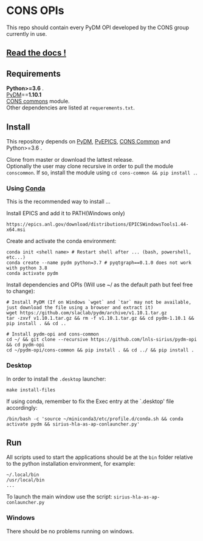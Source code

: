 CONS OPIs
===========

This repo should contain every PyDM OPI developed by the CONS group currently in use.

[Read the docs !](https://lnls-sirius.github.io/pydm-opi/)
----------------------------------------------------------

Requirements
------------
**Python>=3.6** .<br>
[PyDM](https://github.com/slaclab/pydm)==**1.10.1**<br>
[CONS commons](https://github.com/lnls-sirius/cons-common) module.<br>
Other dependencies are listed at `requerements.txt`.<br>

Install
-------
This repository depends on [PyDM](https://github.com/slaclab/pydm),
[PyEPICS](https://github.com/pyepics/pyepics), [CONS Common](https://github.com/lnls-sirius/cons-common) and Python>=3.6 .

Clone from master or download the lattest release.<br>
Optionally the user may clone recursive in order to pull the module `conscommon`. If so, install the module using `cd cons-common && pip install .`.<br>

### Using [Conda](https://docs.conda.io/en/latest/miniconda.html)
This is the recommended way to install ...

Install EPICS and add it to PATH(Windows only)
```
https://epics.anl.gov/download/distributions/EPICSWindowsTools1.44-x64.msi
```

Create and activate the conda environment:
```
conda init <shell name> # Restart shell after ... (bash, powershell, etc...)
conda create --name pydm python=3.7 # pyqtgraph==0.1.0 does not work with python 3.8
conda activate pydm
```

Install dependencies and OPIs (Will use ~/ as the default path but feel free to change):
```
# Install PyDM (If on Windows `wget` and `tar` may not be available, just download the file using a browser and extract it)
wget https://github.com/slaclab/pydm/archive/v1.10.1.tar.gz
tar -zxvf v1.10.1.tar.gz && rm -f v1.10.1.tar.gz && cd pydm-1.10.1 && pip install . && cd ..

# Install pydm-opi and cons-common
cd ~/ && git clone --recursive https://github.com/lnls-sirius/pydm-opi && cd pydm-opi
cd ~/pydm-opi/cons-common && pip install . && cd ../ && pip install .
```

### Desktop
In order to install the `.desktop` launcher:
```
make install-files
```
If using conda, remember to fix the Exec entry at the `.desktop' file accordingly:
``` 
/bin/bash -c 'source ~/miniconda3/etc/profile.d/conda.sh && conda activate pydm && sirius-hla-as-ap-conlauncher.py'
```

Run
---
All scripts used to start the applications should be at the `bin` folder relative to the python installation environment, for example:
```
~/.local/bin
/usr/local/bin
...
```

To launch the main window use the script: `sirius-hla-as-ap-conlauncher.py`

### Windows
There should be no problems running on windows.
